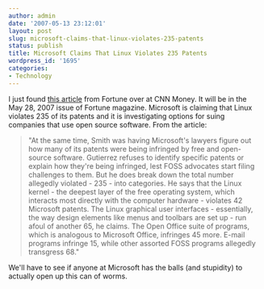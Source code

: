 ```yaml
---
author: admin
date: '2007-05-13 23:12:01'
layout: post
slug: microsoft-claims-that-linux-violates-235-patents
status: publish
title: Microsoft Claims That Linux Violates 235 Patents
wordpress_id: '1695'
categories:
- Technology
---
```


I just found [this
article](http://money.cnn.com/magazines/fortune/fortune_archive/2007/05/28/100033867/index.htm?source=yahoo_quote)
from Fortune over at CNN Money. It will be in the May 28, 2007 issue of
Fortune magazine. Microsoft is claiming that Linux violates 235 of its
patents and it is investigating options for suing companies that use
open source software. From the article:

> "At the same time, Smith was having Microsoft's lawyers figure out how
> many of its patents were being infringed by free and open-source
> software. Gutierrez refuses to identify specific patents or explain
> how they're being infringed, lest FOSS advocates start filing
> challenges to them. But he does break down the total number allegedly
> violated - 235 - into categories. He says that the Linux kernel - the
> deepest layer of the free operating system, which interacts most
> directly with the computer hardware - violates 42 Microsoft patents.
> The Linux graphical user interfaces - essentially, the way design
> elements like menus and toolbars are set up - run afoul of another 65,
> he claims. The Open Office suite of programs, which is analogous to
> Microsoft Office, infringes 45 more. E-mail programs infringe 15,
> while other assorted FOSS programs allegedly transgress 68."

We'll have to see if anyone at Microsoft has the balls (and stupidity)
to actually open up this can of worms.
